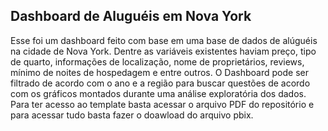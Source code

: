 ## Dashboard de Aluguéis em Nova York
Esse foi um dashboard feito com base em uma base de dados de alúguéis na cidade de Nova York. Dentre as variáveis existentes haviam preço, tipo de quarto, informações de localização, nome de proprietários, reviews, mínimo de noites de hospedagem e entre outros. O Dashboard pode ser filtrado de acordo com o ano e a região para buscar questões de acordo com os gráficos montados durante uma análise exploratória dos dados. 
Para ter acesso ao template basta acessar o arquivo PDF do repositório e para acessar tudo basta fazer o doawload do arquivo pbix.
